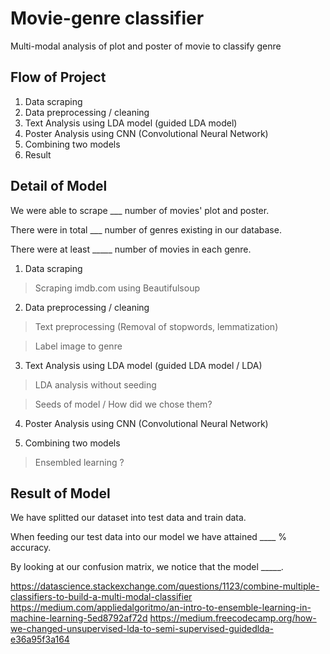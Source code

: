 # Movie-genre classifier
Multi-modal analysis of plot and poster of movie to classify genre

## Flow of Project

1. Data scraping
2. Data preprocessing / cleaning
3. Text Analysis using LDA model (guided LDA model)
4. Poster Analysis using CNN (Convolutional Neural Network)
5. Combining two models
6. Result

## Detail of Model

We were able to scrape ___ number of movies' plot and poster.

There were in total ___ number of genres existing in our database.

There were at least _____ number of movies in each genre.

1. Data scraping

> Scraping imdb.com using Beautifulsoup

2. Data preprocessing / cleaning

> Text preprocessing (Removal of stopwords, lemmatization)

> Label image to genre
  
3. Text Analysis using LDA model (guided LDA model / LDA)

> LDA analysis without seeding

> Seeds of model / How did we chose them? 
  
4. Poster Analysis using CNN (Convolutional Neural Network)
  
>   
>   
  
5. Combining two models

>  Ensembled learning ? 

>  
  
## Result of Model

We have splitted our dataset into test data and train data. 

When feeding our test data into our model we have attained ____ % accuracy. 

By looking at our confusion matrix, we notice that the model _____.


https://datascience.stackexchange.com/questions/1123/combine-multiple-classifiers-to-build-a-multi-modal-classifier
https://medium.com/appliedalgoritmo/an-intro-to-ensemble-learning-in-machine-learning-5ed8792af72d
https://medium.freecodecamp.org/how-we-changed-unsupervised-lda-to-semi-supervised-guidedlda-e36a95f3a164
